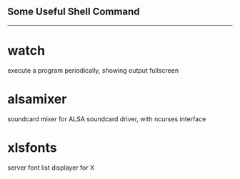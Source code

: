 ## Some Useful Shell Command ##
-------

# watch #
execute a program periodically, showing output fullscreen

# alsamixer #
soundcard mixer for ALSA soundcard driver, with ncurses interface

# xlsfonts #
server font list displayer for X
